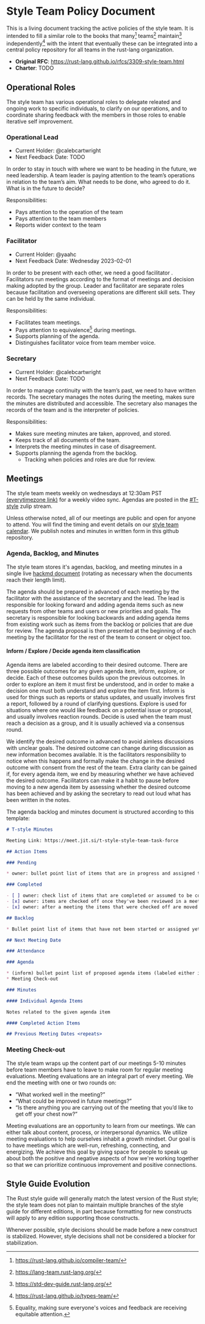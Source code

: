 # Style Team Policy Document

This is a living document tracking the active policies of the style team. It is intended to fill a similar role to the books that many[^1] teams[^2] maintain[^3] independently[^4] with the intent that eventually these can be integrated into a central policy repository for all teams in the rust-lang organization.

* **Original RFC**: https://rust-lang.github.io/rfcs/3309-style-team.html
* **Charter**: TODO

## Operational Roles

The style team has various operational roles to delegate releated and ongoing work to specific individuals, to clarify on our operations, and to coordinate sharing feedback with the members in those roles to enable iterative self improvement.

### Operational Lead

* Current Holder: @calebcartwright
* Next Feedback Date: TODO

In order to stay in touch with where we want to be heading in the future, we need leadership. A team leader is paying attention to the team’s operations in relation to the team’s aim. What needs to be done, who agreed to do it. What is in the future to decide?

Responsibilities:

* Pays attention to the operation of the team
* Pays attention to the team members
* Reports wider context to the team

### Facilitator

* Current Holder: @yaahc
* Next Feedback Date: Wednesday 2023-02-01

In order to be present with each other, we need a good facilitator .  Facilitators run meetings according to the format of meetings and decision making adopted by the group. Leader and facilitator are separate roles because facilitation and overseeing operations are different skill sets. They can be held by the same individual.

Responsibilities:

* Facilitates team meetings.
* Pays attention to equivalence[^5] during meetings.
* Supports planning of the agenda.
* Distinguishes facilitator voice from team member voice.

### Secretary

* Current Holder: @calebcartwright
* Next Feedback Date: TODO

In order to manage continuity with the team’s past, we need to have written records. The secretary manages the notes during the meeting, makes sure the minutes are distributed and accessible. The secretary also manages the records of the team and is the interpreter of policies.

Responsibilities:

* Makes sure meeting minutes are taken, approved, and stored.
* Keeps track of all documents of the team.
* Interprets the meeting minutes in case of disagreement.
* Supports planning the agenda from the backlog.
    * Tracking when policies and roles are due for review.

## Meetings

The style team meets weekly on wednesdays at 12:30am PST [(everytimezone link)](https://everytimezone.com/s/3f88a253) for a weekly video sync. Agendas are posted in the [#T-style] zulip stream. 

Unless otherwise noted, all of our meetings are public and open for anyone to attend. You will find the timing and event details on our [style team calendar](https://calendar.google.com/calendar/embed?src=d0564ed914a41cf4915bd5ebe6e2e4ec0ee1293fdc1d09d6f5bdb27d4f91c083%40group.calendar.google.com&ctz=America%2FLos_Angeles). We publish notes and minutes in written form in this github repository.

### Agenda, Backlog, and Minutes

The style team stores it's agendas, backlog, and meeting minutes in a single live [hackmd document](https://hackmd.io/@yaah/B1GZrzv4j) (rotating as necessary when the documents reach their length limit).

The agenda should be prepared in advanced of each meeting by the facilitator with the assistance of the secretary and the lead. The lead is responsible for looking forward and adding agenda items such as new requests from other teams and users or new priorities and goals. The secretary is responsible for looking backwards and adding agenda items from existing work such as items from the backlog or policies that are due for review. The agenda proposal is then presented at the beginning of each meeting by the facilitator for the rest of the team to consent or object too.

#### Inform / Explore / Decide agenda item classification

Agenda items are labeled according to their desired outcome. There are three possible outcomes for any given agenda item, inform, explore, or decide. Each of these outcomes builds upon the previous outcomes. In order to explore an item it must first be understood, and in order to make a decision one must both understand and explore the item first. Inform is used for things such as reports or status updates, and usually involves first a report, followed by a round of clarifying questions. Explore is used for situations where one would like feedback on a potential issue or proposal, and usually involves reaction rounds. Decide is used when the team must reach a decision as a group, and it is usually achieved via a consensus round.

We identify the desired outcome in advanced to avoid aimless discussions with unclear goals. The desired outcome can change during discussion as new information becomes available. It is the facilitators responsibility to notice when this happens and formally make the change in the desired outcome with consent from the rest of the team. Extra clarity can be gained if, for every agenda item, we end by measuring whether we have achieved the desired outcome. Facilitators can make it a habit to pause before moving to a new agenda item by assessing whether the desired outcome has been achieved and by asking the secretary to read out loud what has been written in the notes.

The agenda backlog and minutes document is structured according to this template:

```md
# T-style Minutes

Meeting Link: https://meet.jit.si/t-style-style-team-task-force

## Action Items

### Pending

* owner: bullet point list of items that are in progress and assigned to a specific person

### Completed

- [ ] owner: check list of items that are completed or assumed to be complete
- [x] owner: items are checked off once they've been reviewed in a meeting, confirmed complete, and given any relevant final status updates.
- [x] owner: after a meeting the items that were checked off are moved into the `#### Completed Action Items` section of the meeting they were reviewed in by the secretary

## Backlog

* Bullet point list of items that have not been started or assigned yet

## Next Meeting Date

### Attendance

### Agenda

* (inform) bullet point list of proposed agenda items (labeled either inform, explore, or decide)
* Meeting Check-out

### Minutes

#### Individual Agenda Items

Notes related to the given agenda item

#### Completed Action Items

## Previous Meeting Dates <repeats>

```
### Meeting Check-out

The style team wraps up the content part of our meetings 5-10 minutes before team members have to leave to make room for regular meeting evaluations. Meeting evaluations are an integral part of every meeting. We end the meeting with one or two rounds on:

* “What worked well in the meeting?”
* “What could be improved in future meetings?”
* “Is there anything you are carrying out of the meeting that you’d like to get off your chest now?”

Meeting evaluations are an opportunity to learn from our meetings. We can either talk about content, process, or interpersonal dynamics. We utilize meeting evaluations to help ourselves inhabit a growth mindset. Our goal is to have meetings which are well-run, refreshing, connecting, and energizing. We achieve this goal by giving space for people to speak up about both the positive and negative aspects of how we're working together so that we can prioritize continuous improvement and positive connections.

## Style Guide Evolution

The Rust style guide will generally match the latest version of the Rust style; the style team does not plan to maintain multiple branches of the style guide for different editions, in part because formatting for new constructs will apply to any edition supporting those constructs.

Whenever possible, style decisions should be made before a new construct is stabilized. However, style decisions shall not be considered a blocker for stabilization.

[Style Guide]: https://github.com/rust-lang/fmt-rfcs/blob/master/guide/guide.md
[#T-style]: https://rust-lang.zulipchat.com/#narrow/stream/346005-t-style

[^1]: https://rust-lang.github.io/compiler-team/
[^2]: https://lang-team.rust-lang.org/
[^3]: https://std-dev-guide.rust-lang.org/
[^4]: https://rust-lang.github.io/types-team/
[^5]: Equality, making sure everyone's voices and feedback are receiving equitable attention.